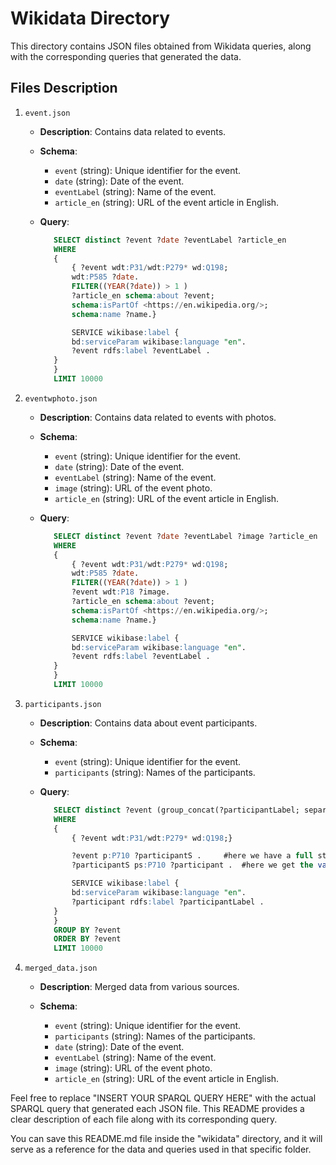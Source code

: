 # Wikidata Directory

This directory contains JSON files obtained from Wikidata queries, along with the corresponding queries that generated the data.

## Files Description

1. `event.json`

   - **Description**: Contains data related to events.

   - **Schema**:
     - `event` (string): Unique identifier for the event.
     - `date` (string): Date of the event.
     - `eventLabel` (string): Name of the event.
     - `article_en` (string): URL of the event article in English.

   - **Query**:

     ```sql
        SELECT distinct ?event ?date ?eventLabel ?article_en
        WHERE
        {
            { ?event wdt:P31/wdt:P279* wd:Q198;
            wdt:P585 ?date.
            FILTER((YEAR(?date)) > 1 )
            ?article_en schema:about ?event;
            schema:isPartOf <https://en.wikipedia.org/>;
            schema:name ?name.}

            SERVICE wikibase:label { 
            bd:serviceParam wikibase:language "en". 
            ?event rdfs:label ?eventLabel . 
        }
        }
        LIMIT 10000
     ```

2. `eventwphoto.json`

   - **Description**: Contains data related to events with photos.

   - **Schema**:
     - `event` (string): Unique identifier for the event.
     - `date` (string): Date of the event.
     - `eventLabel` (string): Name of the event.
     - `image` (string): URL of the event photo.
     - `article_en` (string): URL of the event article in English.

   - **Query**:

     ```sql
        SELECT distinct ?event ?date ?eventLabel ?image ?article_en
        WHERE
        {
            { ?event wdt:P31/wdt:P279* wd:Q198;
            wdt:P585 ?date.
            FILTER((YEAR(?date)) > 1 )
            ?event wdt:P18 ?image.
            ?article_en schema:about ?event;
            schema:isPartOf <https://en.wikipedia.org/>;
            schema:name ?name.}

            SERVICE wikibase:label { 
            bd:serviceParam wikibase:language "en". 
            ?event rdfs:label ?eventLabel . 
        }
        }
        LIMIT 10000
     ```

3. `participants.json`

   - **Description**: Contains data about event participants.

   - **Schema**:
     - `event` (string): Unique identifier for the event.
     - `participants` (string): Names of the participants.

   - **Query**:

     ```sql
        SELECT distinct ?event (group_concat(?participantLabel; separator="; ") as ?participants)
        WHERE
        {
            { ?event wdt:P31/wdt:P279* wd:Q198;}

            ?event p:P710 ?participantS .     #here we have a full statement, not a value
            ?participantS ps:P710 ?participant .  #here we get the value

            SERVICE wikibase:label { 
            bd:serviceParam wikibase:language "en". 
            ?participant rdfs:label ?participantLabel .  
        }
        }
        GROUP BY ?event
        ORDER BY ?event
        LIMIT 10000
     ```

4. `merged_data.json`

   - **Description**: Merged data from various sources.

   - **Schema**:
     - `event` (string): Unique identifier for the event.
     - `participants` (string): Names of the participants.
     - `date` (string): Date of the event.
     - `eventLabel` (string): Name of the event.
     - `image` (string): URL of the event photo.
     - `article_en` (string): URL of the event article in English.

Feel free to replace "INSERT YOUR SPARQL QUERY HERE" with the actual SPARQL query that generated each JSON file. This README provides a clear description of each file along with its corresponding query.

You can save this README.md file inside the "wikidata" directory, and it will serve as a reference for the data and queries used in that specific folder.
